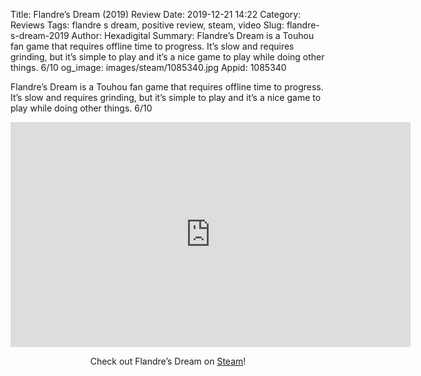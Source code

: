 Title: Flandre’s Dream (2019) Review
Date: 2019-12-21 14:22
Category: Reviews
Tags: flandre s dream, positive review, steam, video
Slug: flandre-s-dream-2019
Author: Hexadigital
Summary: Flandre’s Dream is a Touhou fan game that requires offline time to progress. It’s slow and requires grinding, but it’s simple to play and it’s a nice game to play while doing other things. 6/10
og_image: images/steam/1085340.jpg
Appid: 1085340

Flandre’s Dream is a Touhou fan game that requires offline time to progress. It’s slow and requires grinding, but it’s simple to play and it’s a nice game to play while doing other things. 6/10

<center><iframe src="https://www.youtube.com/embed/MayaiOJo8eg?feature=oembed" allow="accelerometer; autoplay; encrypted-media; gyroscope; picture-in-picture" width="640" height="360" frameborder="0"></iframe>

Check out Flandre’s Dream on [Steam](https://store.steampowered.com/app/1085340/?curator_clanid=34633900)!</center>